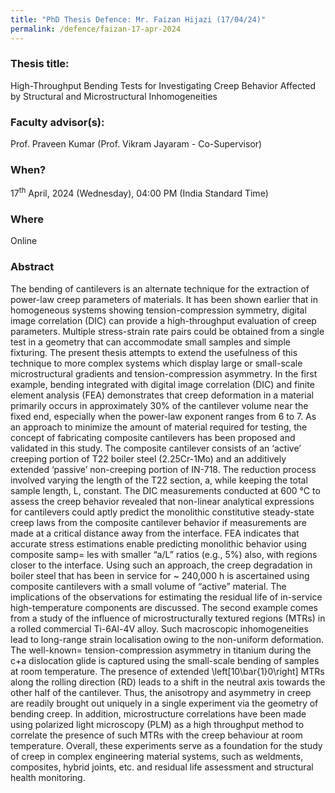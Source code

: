 ```yaml
---
title: "PhD Thesis Defence: Mr. Faizan Hijazi (17/04/24)"
permalink: /defence/faizan-17-apr-2024
---
```

### Thesis title:
High-Throughput Bending Tests for Investigating Creep Behavior Affected by  Structural and Microstructural Inhomogeneities

### Faculty advisor(s):
Prof. Praveen Kumar (Prof. Vikram Jayaram - Co-Supervisor)

### When?
17<sup>th</sup> April, 2024 (Wednesday), 04:00 PM (India Standard Time)

### Where
Online

### Abstract
The bending of cantilevers is an alternate technique for the extraction  of power-law creep parameters of materials. It has been shown earlier  that in homogeneous systems showing tension-compression symmetry,  digital image correlation (DIC) can provide a high-throughput evaluation  of creep parameters.  Multiple stress-strain rate pairs could be  obtained from a single test in a geometry that can accommodate small  samples and simple fixturing. The present thesis attempts to extend the  usefulness of this technique to more complex systems which display large  or small-scale microstructural gradients and tension-compression  asymmetry. 
 In the first example, bending integrated with digital image correlation  (DIC) and finite element analysis (FEA) demonstrates that creep  deformation in a material primarily occurs in approximately 30% of the  cantilever volume near the fixed end, especially when the power-law  exponent ranges from 6 to 7. As an approach to minimize the amount of  material required for testing, the concept of fabricating composite  cantilevers has been proposed and validated in this study. The composite  cantilever consists of an ‘active’ creeping portion of T22 boiler steel  (2.25Cr-1Mo) and an additively extended ‘passive’ non-creeping portion  of IN-718. The reduction process involved varying the length of the T22  section, a, while keeping the total sample length, L, constant. The DIC  measurements conducted at 600 °C to assess the creep behavior revealed  that non-linear analytical expressions for cantilevers could aptly  predict the monolithic constitutive steady-state creep laws from the  composite cantilever behavior if measurements are made at a critical  distance away from the interface. FEA indicates that accurate stress  estimations enable predicting monolithic behavior using composite samp= les with smaller “a/L” ratios (e.g., 5%) also, with regions closer to the interface. Using such an approach, the creep degradation  in boiler steel that has been in service for ~ 240,000 h is ascertained  using composite cantilevers with a small volume of “active” material.  The implications of the observations for estimating the residual life of  in-service high-temperature components are discussed. 
 The second example comes from a study of the influence of  microstructurally textured regions (MTRs) in a rolled commercial  Ti-6Al-4V alloy. Such macroscopic inhomogeneities lead to long-range  strain localisation owing to the non-uniform deformation. The well-known=  tension-compression asymmetry in titanium during the c+a dislocation glide is captured using the small-scale bending of samples at  room temperature. The presence of extended \left[10\bar{1}0\right] MTRs  along the rolling direction (RD) leads to a shift in the neutral axis  towards the other half of the cantilever. Thus, the anisotropy and  asymmetry in creep are readily brought out uniquely in a single  experiment via the geometry of bending creep. In addition,  microstructure correlations have been made using polarized light  microscopy (PLM) as a high throughput method to correlate the presence  of such MTRs with the creep behaviour at room temperature. 
 Overall, these experiments serve as a foundation for the study of creep  in complex engineering material systems, such as weldments, composites,  hybrid joints, etc. and residual life assessment and structural health  monitoring. 